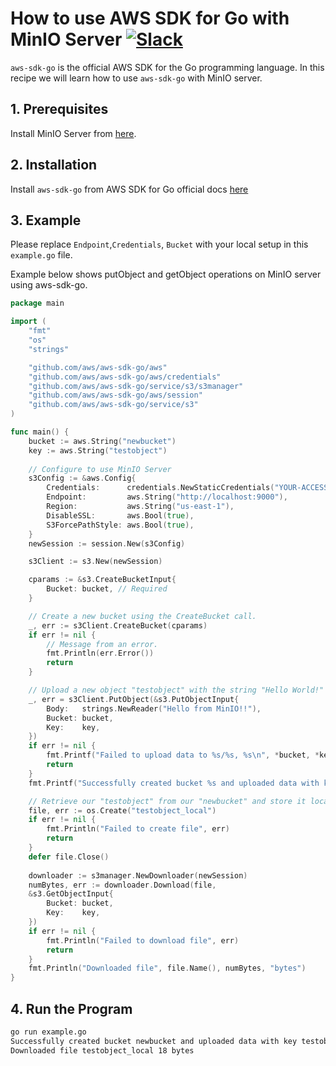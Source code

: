 # How to use AWS SDK for Go with MinIO Server [![Slack](https://slack.min.io/slack?type=svg)](https://slack.min.io)

`aws-sdk-go` is the official AWS SDK for the Go programming language. In this recipe we will learn how to use `aws-sdk-go` with MinIO server.

## 1. Prerequisites

Install MinIO Server from [here](https://docs.min.io/docs/minio-quickstart-guide).
 
## 2. Installation

Install ``aws-sdk-go`` from AWS SDK for Go official docs [here](https://aws.amazon.com/sdk-for-go/)

## 3. Example

Please replace ``Endpoint``,``Credentials``, ``Bucket`` with your local setup in this ``example.go`` file.

Example below shows putObject and getObject operations on MinIO server using aws-sdk-go.

```go
package main

import (
	"fmt"
	"os"
	"strings"

	"github.com/aws/aws-sdk-go/aws"
	"github.com/aws/aws-sdk-go/aws/credentials"
	"github.com/aws/aws-sdk-go/service/s3/s3manager"
	"github.com/aws/aws-sdk-go/aws/session"
	"github.com/aws/aws-sdk-go/service/s3"
)

func main() {
	bucket := aws.String("newbucket")
	key := aws.String("testobject")
	
	// Configure to use MinIO Server
	s3Config := &aws.Config{
		Credentials:      credentials.NewStaticCredentials("YOUR-ACCESSKEYID", "YOUR-SECRETACCESSKEY", ""),
		Endpoint:         aws.String("http://localhost:9000"),
		Region:           aws.String("us-east-1"),
		DisableSSL:       aws.Bool(true),
		S3ForcePathStyle: aws.Bool(true),
	}
	newSession := session.New(s3Config)

	s3Client := s3.New(newSession)

	cparams := &s3.CreateBucketInput{
		Bucket: bucket, // Required
	}

	// Create a new bucket using the CreateBucket call.
	_, err := s3Client.CreateBucket(cparams)
	if err != nil {
		// Message from an error.
		fmt.Println(err.Error())
		return
	}

	// Upload a new object "testobject" with the string "Hello World!" to our "newbucket".
	_, err = s3Client.PutObject(&s3.PutObjectInput{
		Body:   strings.NewReader("Hello from MinIO!!"),
		Bucket: bucket,
		Key:    key,
	})
	if err != nil {
		fmt.Printf("Failed to upload data to %s/%s, %s\n", *bucket, *key, err.Error())
		return
	}
	fmt.Printf("Successfully created bucket %s and uploaded data with key %s\n", *bucket, *key)

	// Retrieve our "testobject" from our "newbucket" and store it locally in "testobject_local".
	file, err := os.Create("testobject_local")
	if err != nil {
	    fmt.Println("Failed to create file", err)
		return
	}
	defer file.Close()
	
	downloader := s3manager.NewDownloader(newSession)
	numBytes, err := downloader.Download(file,
	&s3.GetObjectInput{
		Bucket: bucket,
		Key:    key,
	})
	if err != nil {
		fmt.Println("Failed to download file", err)
		return
	}
	fmt.Println("Downloaded file", file.Name(), numBytes, "bytes")
}
```

## 4. Run the Program

```sh
go run example.go
Successfully created bucket newbucket and uploaded data with key testobject
Downloaded file testobject_local 18 bytes
```
